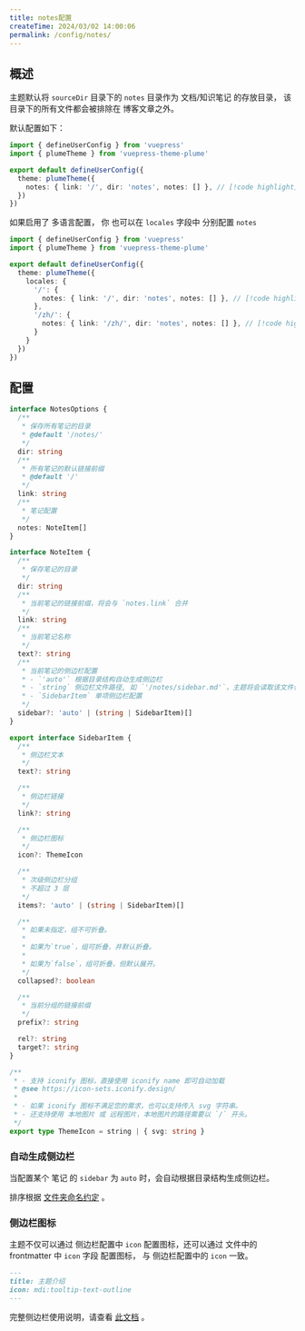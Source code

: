 ```yaml
---
title: notes配置
createTime: 2024/03/02 14:00:06
permalink: /config/notes/
---
```


## 概述

主题默认将 `sourceDir` 目录下的 `notes` 目录作为 文档/知识笔记 的存放目录，
该目录下的所有文件都会被排除在 博客文章之外。

默认配置如下：

```ts title=".vuepress/config.ts"
import { defineUserConfig } from 'vuepress'
import { plumeTheme } from 'vuepress-theme-plume'

export default defineUserConfig({
  theme: plumeTheme({
    notes: { link: '/', dir: 'notes', notes: [] }, // [!code highlight]
  })
})
```

如果启用了 多语言配置， 你 也可以在 `locales` 字段中 分别配置 `notes`

```ts title=".vuepress/config.ts"
import { defineUserConfig } from 'vuepress'
import { plumeTheme } from 'vuepress-theme-plume'

export default defineUserConfig({
  theme: plumeTheme({
    locales: {
      '/': {
        notes: { link: '/', dir: 'notes', notes: [] }, // [!code highlight]
      },
      '/zh/': {
        notes: { link: '/zh/', dir: 'notes', notes: [] }, // [!code highlight]
      }
    }
  })
})
```

## 配置

```ts
interface NotesOptions {
  /**
   * 保存所有笔记的目录
   * @default '/notes/'
   */
  dir: string
  /**
   * 所有笔记的默认链接前缀
   * @default '/'
   */
  link: string
  /**
   * 笔记配置
   */
  notes: NoteItem[]
}

interface NoteItem {
  /**
   * 保存笔记的目录
   */
  dir: string
  /**
   * 当前笔记的链接前缀，将会与 `notes.link` 合并
   */
  link: string
  /**
   * 当前笔记名称
   */
  text?: string
  /**
   * 当前笔记的侧边栏配置
   * - `'auto'` 根据目录结构自动生成侧边栏
   * - `string` 侧边栏文件路径, 如 `'/notes/sidebar.md'`，主题将会读取该文件作为侧边栏
   * - `SidebarItem` 单项侧边栏配置
   */
  sidebar?: 'auto' | (string | SidebarItem)[]
}

export interface SidebarItem {
  /**
   * 侧边栏文本
   */
  text?: string

  /**
   * 侧边栏链接
   */
  link?: string

  /**
   * 侧边栏图标
   */
  icon?: ThemeIcon

  /**
   * 次级侧边栏分组
   * 不超过 3 层
   */
  items?: 'auto' | (string | SidebarItem)[]

  /**
   * 如果未指定，组不可折叠。
   *
   * 如果为`true`，组可折叠，并默认折叠。
   *
   * 如果为`false`，组可折叠，但默认展开。
   */
  collapsed?: boolean

  /**
   * 当前分组的链接前缀
   */
  prefix?: string

  rel?: string
  target?: string
}

/**
 * - 支持 iconify 图标，直接使用 iconify name 即可自动加载
 * @see https://icon-sets.iconify.design/
 *
 * - 如果 iconify 图标不满足您的需求，也可以支持传入 svg 字符串。
 * - 还支持使用 本地图片 或 远程图片，本地图片的路径需要以 `/` 开头。
 */
export type ThemeIcon = string | { svg: string }
```

### 自动生成侧边栏

当配置某个 笔记 的 `sidebar` 为 `auto` 时，会自动根据目录结构生成侧边栏。

排序根据 [文件夹命名约定](/guide/write/#文件夹命名约定) 。

### 侧边栏图标

主题不仅可以通过 侧边栏配置中 `icon` 配置图标，还可以通过 文件中的 frontmatter 中 `icon` 字段 配置图标，
与 侧边栏配置中的 `icon` 一致。

```md
---
title: 主题介绍
icon: mdi:tooltip-text-outline
---
```

完整侧边栏使用说明，请查看 [此文档](../guide/quick-start/document.md) 。
